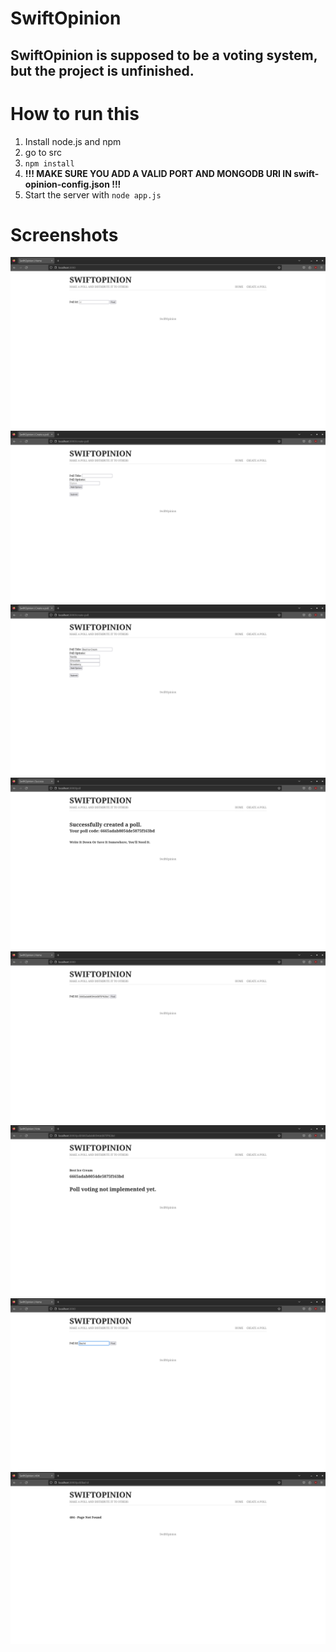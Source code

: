 # SwiftOpinion
## SwiftOpinion is supposed to be a voting system, but the project is unfinished.

# How to run this

1. Install node.js and npm
2. go to src
3. `npm install`
4. **!!! MAKE SURE YOU ADD A VALID PORT AND MONGODB URI IN swift-opinion-config.json !!!**
4. Start the server with `node app.js`

# Screenshots

![ss1](<screenshots/Screenshot from 2024-06-09 16-26-16.png>)
![ss2](<screenshots/Screenshot from 2024-06-09 16-26-22.png>)
![ss3](<screenshots/Screenshot from 2024-06-09 16-27-01.png>)
![ss4](<screenshots/Screenshot from 2024-06-09 16-27-13.png>)
![ss5](<screenshots/Screenshot from 2024-06-09 16-27-38.png>)
![ss6](<screenshots/Screenshot from 2024-06-09 16-27-48.png>)
![ss7](<screenshots/Screenshot from 2024-06-09 16-27-56.png>)
![ss8](<screenshots/Screenshot from 2024-06-09 16-28-00.png>)


